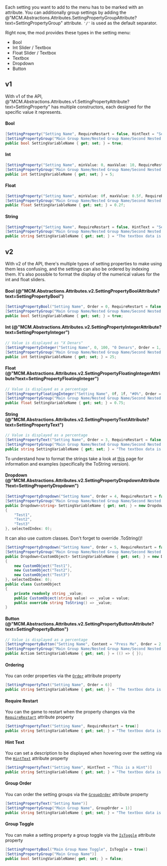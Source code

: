 Each setting you want to add to the menu has to be marked with an attribute.
You can additionally group settings by adding the @"MCM.Abstractions.Attributes.SettingPropertyGroupAttribute?text=SettingPropertyGroup" attribute. ``'/'`` is used as the default separator.  

Right now, the mod provides these types in the setting menu:
* Bool
* Int Slider / Textbox
* Float Slider / Textbox 
* Textbox
* Dropdown
* Button

## v1
With v1 of the API, @"MCM.Abstractions.Attributes.v1.SettingPropertyAttribute?text=SettingProperty" has multiple constructors, each designed for the specific value it represents.
#### Bool
```csharp
[SettingProperty("Setting Name", RequireRestart = false, HintText = "Setting explanation.")]
[SettingPropertyGroup("Main Group Name/Nested Group Name/Second Nested Group Name")]
public bool SettingVariableName { get; set; } = true;
```

#### Int
```csharp
[SettingProperty("Setting Name", minValue: 0, maxValue: 10, RequireRestart = false, HintText = "Setting explanation.")]
[SettingPropertyGroup("Main Group Name/Nested Group Name/Second Nested Group Name")]
public int SettingVariableName { get; set; } = 5;
```

#### Float
```csharp
[SettingProperty("Setting Name", minValue: 0f, maxValue: 0.5f, RequireRestart = false, HintText = "Setting explanation.")]
[SettingPropertyGroup("Main Group Name/Nested Group Name/Second Nested Group Name")]
public float SettingVariableName { get; set; } = 0.2f;
```

#### String
```csharp
[SettingProperty("Setting Name", RequireRestart = false, HintText = "Setting explanation.")]
[SettingPropertyGroup("Main Group Name/Nested Group Name/Second Nested Group Name")]
public string SettingVariableName { get; set; } = "The textbox data is here";
```

## v2
With v2 of the API, there's multiple types of setting properties to make using them less confusing, and the settings can also be ordered by indexing them. It's also possible to format the display of the numerical values for the int and float sliders.
#### Bool (@"MCM.Abstractions.Attributes.v2.SettingPropertyBoolAttribute?text=SettingPropertyBool")
```csharp
[SettingPropertyBool("Setting Name", Order = 0, RequireRestart = false, HintText = "Setting explanation.")]
[SettingPropertyGroup("Main Group Name/Nested Group Name/Second Nested Group Name")]
public bool SettingVariableName { get; set; } = true;
```

#### Int (@"MCM.Abstractions.Attributes.v2.SettingPropertyIntegerAttribute?text=SettingPropertyInteger")
```csharp
// Value is displayed as "X Denars"
[SettingPropertyInteger("Setting Name", 0, 100, "0 Denars", Order = 1, RequireRestart = false, HintText = "Setting explanation.")]
[SettingPropertyGroup("Main Group Name/Nested Group Name/Second Nested Group Name")]
public int SettingVariableName { get; set; } = 25;
```

#### Float (@"MCM.Abstractions.Attributes.v2.SettingPropertyFloatingIntegerAttribute?text=SettingPropertyFloatingInteger")
```csharp
// Value is displayed as a percentage
[SettingPropertyFloatingInteger("Setting Name", 0f, 1f, "#0%", Order = 2, RequireRestart = false, HintText = "Setting explanation.")]
[SettingPropertyGroup("Main Group Name/Nested Group Name/Second Nested Group Name")]
public float SettingVariableName { get; set; } = 0.75;
```

#### String (@"MCM.Abstractions.Attributes.v2.SettingPropertyTextAttribute?text=SettingPropertyText")
```csharp
// Value is displayed as a percentage
[SettingPropertyText("Setting Name", Order = 3, RequireRestart = false, HintText = "Setting Explanation")]
[SettingPropertyGroup("Main Group Name/Nested Group Name/Second Nested Group Name")]
public string SettingVariableName { get; set; } = "The textbox data is here";
```
To understand how to format the strings take a look at [this](https://docs.microsoft.com/en-us/dotnet/standard/base-types/custom-numeric-format-strings) page for information and examples (specifically the ToString version).
  
#### Dropdown (@"MCM.Abstractions.Attributes.v2.SettingPropertyDropdownAttribute?text=SettingPropertyDropdown")
```csharp
[SettingPropertyDropdown("Setting Name", Order = 4, RequireRestart = false, HintText = "Setting explanation.")]
[SettingPropertyGroup("Main Group Name/Nested Group Name/Second Nested Group Name")]
public Dropdown<string> SettingVariableName { get; set; } = new Dropdown<string>(new string[]
{
    "Test1",
    "Test2",
    "Test3"
}, selectedIndex: 0);
```
It can also use custom classes. Don't forget to override .ToString()!
```csharp
[SettingPropertyDropdown("Setting Name", Order = 5, RequireRestart = false, HintText = "Setting explanation.")]
[SettingPropertyGroup("Main Group Name/Nested Group Name/Second Nested Group Name")]
public Dropdown<CustomObject> SettingVariableName { get; set; } = new Dropdown<CustomObject>(new CustomObject[]
{
    new CustomObject("Test1"),
    new CustomObject("Test2"),
    new CustomObject("Test3")
}, selectedIndex: 0);
public class CustomObject
{
    private readonly string _value;
    public CustomObject(string value) => _value = value;
    public override string ToString() => _value;
}
```

#### Button (@"MCM.Abstractions.Attributes.v2.SettingPropertyButtonAttribute?text=SettingPropertyButton")
```csharp
// Value is displayed as a percentage
[SettingPropertyButton("Setting Name", Content = "Press Me", Order = 2, RequireRestart = false, HintText = "Setting explanation.")]
[SettingPropertyGroup("Main Group Name/Nested Group Name/Second Nested Group Name")]
public Actiom SettingVariableName { get; set; } = (() => { });
```


#### Ordering
You can order properties via the [``Order``](xref:MCM.Abstractions.Attributes.BaseSettingPropertyAttribute#collapsible-MCM_Abstractions_Attributes_BaseSettingPropertyAttribute_Order) attribute property
```csharp
[SettingPropertyText("Setting Name", Order = 6)]
public string SettingVariableName { get; set; } = "The textbox data is here";
```

#### Require Restart
You can the game to restart when the property changes via the [``RequireRestart``](xref:MCM.Abstractions.Attributes.BaseSettingPropertyAttribute#collapsible-MCM_Abstractions_Attributes_BaseSettingPropertyAttribute_RequireRestart) attribute property
```csharp
[SettingPropertyText("Setting Name", RequireRestart = true)]
public string SettingVariableName { get; set; } = "The textbox data is here";
```

#### Hint Text
You can set a description to be displayed when hovering over the setting via the [``HintText``](xref:MCM.Abstractions.Attributes.BaseSettingPropertyAttribute#collapsible-MCM_Abstractions_Attributes_BaseSettingPropertyAttribute_HintText) attribute property
```csharp
[SettingPropertyText("Setting Name", HintText = "This is a Hint")]
public string SettingVariableName { get; set; } = "The textbox data is here";
```

#### Group Order
You can order the setting groups via the [``GroupOrder``](xref:MCM.Abstractions.Attributes.SettingPropertyGroupAttribute#collapsible-MCM_Abstractions_Attributes_SettingPropertyGroupAttribute_GroupOrder) attribute property
```csharp
[SettingPropertyText("Setting Name")]
[SettingPropertyGroup("Main Group Name", GroupOrder = 1)]
public string SettingVariableName { get; set; } = "The textbox data is here";
```

#### Group Toggle
You can make a setting property a group toggle via the [``IsToggle``](xref:MCM.Abstractions.Attributes.v2.SettingPropertyBoolAttribute#collapsible-MCM_Abstractions_Attributes_v2_SettingPropertyBoolAttribute_IsToggle) attribute property
```csharp
[SettingPropertyBool("Main Group Name Toggle", IsToggle = true)]
[SettingPropertyGroup("Main Group Name")]        
public bool SettingVariableName{ get; set; } = false;
```